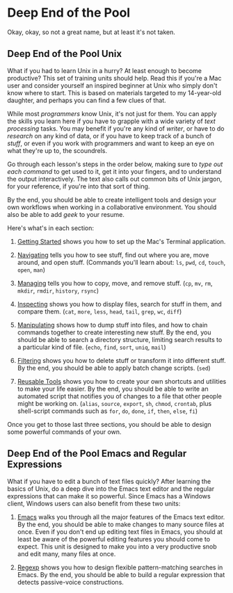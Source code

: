 # Deep End of the Pool

Okay, okay, so not a great name, but at least it's not taken.

## Deep End of the Pool Unix

What if you had to learn Unix in a hurry? At least enough to become
productive? This set of training units should help.  Read this if
you're a Mac user and consider yourself an inspired beginner at Unix
who simply don't know where to start.  This is based on materials
targeted to my 14-year-old daughter, and perhaps you can find a few
clues of that.

While most _programmers_ know Unix, it's not just for them.  You can
apply the skills you learn here if you have to grapple with a wide
variety of _text processing_ tasks.  You may benefit if you're any
kind of _writer_, or have to do _research_ on any kind of data, or if
you have to keep track of a bunch of _stuff_, or even if you work with
programmers and want to keep an eye on what they're up to, the
scoundrels.

Go through each lesson's steps in the order below, making sure to
_type out each command_ to get used to it, get it into your fingers,
and to understand the output interactively. The text also calls out
common bits of Unix jargon, for your reference, if you're into that
sort of thing.

By the end, you should be able to create intelligent tools and design
your own workflows when working in a collaborative environment. You
should also be able to add _geek_ to your resume.

Here's what's in each section:

1.  [Getting Started](01_start.md) shows you how to set up the Mac's
    Terminal application.

1.  [Navigating](02_navigate.md) tells you how to see stuff, find out
    where you are, move around, and open stuff. (Commands you'll learn
    about: `ls`, `pwd`, `cd`, `touch`, `open`, `man`)

1.  [Managing](03_manage.md) tells you how to copy, move, and remove
    stuff. (`cp`, `mv`, `rm`, `mkdir`, `rmdir`, `history`, `rsync`)

1.  [Inspecting](04_inspect.md) shows you how to display files, search
    for stuff in them, and compare them. (`cat`, `more`, `less`,
    `head`, `tail`, `grep`, `wc`, `diff`)

1.  [Manipulating](05_manipulate.md) shows how to dump stuff into
    files, and how to chain commands together to create interesting
    new stuff. By the end, you should be able to search a directory
    structure, limiting search results to a particular kind of file.
    (`echo`, `find`, `sort`, `uniq`, `mail`)

1.  [Filtering](06_filter.md) shows you how to delete stuff or
    transform it into different stuff. By the end, you should be able
    to apply batch change scripts. (`sed`)

1.  [Reusable Tools](07_reuse.md) shows you how to create your own
    shortcuts and utilities to make your life easier. By the end, you
    should be able to write an automated script that notifies you of
    changes to a file that other people might be working on.
    (`alias`, `source`, `export`, `sh`, `chmod`, `crontab`, plus
    shell-script commands such as `for`, `do`, `done`, `if`, `then`,
    `else`, `fi`)

Once you get to those last three sections, you should be able to
design some powerful commands of your own.

## Deep End of the Pool Emacs and Regular Expressions

What if you have to edit a bunch of text files quickly?  After
learning the basics of Unix, do a deep dive into the Emacs text editor
and the regular expressions that can make it so powerful.  Since Emacs
has a Windows client, Windows users can also benefit from these two
units:

1.  [Emacs](08_emacs.md) walks you through all the major features of
    the Emacs text editor. By the end, you should be able to make
    changes to many source files at once. Even if you don't end up
    editing text files in Emacs, you should at least be aware of the
    powerful editing features you should come to expect. This unit is
    designed to make you into a very productive snob and edit many,
    many files at once.

1.  [Regexp](09_re.md) shows you how to design flexible
    pattern-matching searches in Emacs. By the end, you should be able
    to build a regular expression that detects passive-voice
    constructions.
